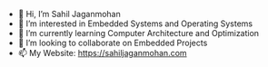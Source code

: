 - 👋 Hi, I’m Sahil Jaganmohan
- 👀 I’m interested in Embedded Systems and Operating Systems
- 🌱 I’m currently learning Computer Architecture and Optimization
- 💞️ I’m looking to collaborate on Embedded Projects
- 📫 My Website: https://sahiljaganmohan.com

<!---
BullPointe/BullPointe is a ✨ special ✨ repository because its `README.md` (this file) appears on your GitHub profile.
You can click the Preview link to take a look at your changes.
--->
